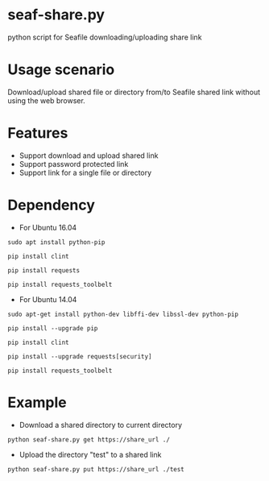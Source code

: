 # seaf-share.py
python script for Seafile downloading/uploading share link

# Usage scenario
Download/upload shared file or directory from/to Seafile shared link without using the web browser. 

# Features
- Support download and upload shared link
- Support password protected link
- Support link for a single file or directory

# Dependency
- For Ubuntu 16.04

``sudo apt install python-pip``

``pip install clint``

``pip install requests``

``pip install requests_toolbelt``

- For Ubuntu 14.04

``sudo apt-get install python-dev libffi-dev libssl-dev python-pip``

``pip install --upgrade pip``

``pip install clint``

``pip install --upgrade requests[security]``

``pip install requests_toolbelt``

# Example
- Download a shared directory to current directory

``python seaf-share.py get https://share_url ./``
- Upload the directory "test" to a shared link

``python seaf-share.py put https://share_url ./test``
